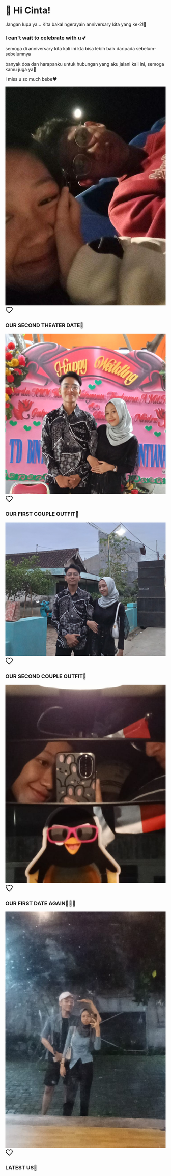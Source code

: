 <html lang="id">
<head>
  <meta charset="UTF-8"/>
  <meta name="viewport" content="width=device-width, initial-scale=1.0"/>
  <link rel="icon" type="image/png" href="Ape kau tengok-tengok.png"/>
  <link rel="stylesheet" href="apayh1.css"/>
</head>
<body>
  <h1>💌 Hi Cinta!</h1>
  <p class="intro">Jangan lupa ya... Kita bakal ngerayain anniversary kita yang ke-2!💖</p>
  <h3><div class="love-note">I can't wait to celebrate with u 💕</h3></div>
  <p>semoga di anniversary kita kali ini kta bisa lebih baik daripada sebelum-sebelumnya</p>
  <p>banyak doa dan harapanku untuk hubungan yang aku jalani kali ini, semoga kamu juga ya🥺</p>
  <P>I miss u so much bebe❤️</P>
  <div id="countdown"></div>
    <div class="container">
        <div class="card">
            <img class="background" src="bioskop.jpg" alt="">
            <div class="card-content">
                <div class="profile-image">
                    <svg xmlns="http://www.w3.org/2000/svg" width="24" height="24" viewBox="0 0 24 24" fill="none" stroke="currentColor" stroke-width="2" stroke-linecap="round" stroke-linejoin="round" class="lucide lucide-heart"><path d="M19 14c1.49-1.46 3-3.21 3-5.5A5.5 5.5 0 0 0 16.5 3c-1.76 0-3 .5-4.5 2-1.5-1.5-2.74-2-4.5-2A5.5 5.5 0 0 0 2 8.5c0 2.3 1.5 4.05 3 5.5l7 7Z">
                        <line x1="6" x2="10" y1="11" y2="11"></line>
                        <line x1="8" x2="8" y1="9" y2="13" />
                        <line x1="15" x2="15.01" y1="12" y2="12" />
                        <line x1="18" x2="18.01" y1="10" y2="10" />
                        <path d="M17.32 5H6.68a4 4 0 0 0-3.978 3.59c-.006.052-.01.101-.017.152C2.604 9.416 2 14.456 2 16a3 3 0 0 0 3 3c1 0 1.5-.5 2-1l1.414-1.414A2 2 0 0 1 9.828 16h4.344a2 2 0 0 1 1.414.586L17 18c.5.5 1 1 2 1a3 3 0 0 0 3-3c0-1.545-.604-6.584-.685-7.258-.007-.05-.011-.1-.017-.151A4 4 0 0 0 17.32 5z" />
                    </svg>
                </div>
                <h3 class="title">OUR SECOND THEATER DATE🎥</h3>
        </div>
        <div class="backdrop"></div>
      </div>
      <div class="card">
        <img class="background" src="mas bim 2.jpg" alt="">
        <div class="card-content">
            <div class="profile-image">
                <svg xmlns="http://www.w3.org/2000/svg" width="24" height="24" viewBox="0 0 24 24" fill="none" stroke="currentColor" stroke-width="2" stroke-linecap="round" stroke-linejoin="round" class="lucide lucide-heart"><path d="M19 14c1.49-1.46 3-3.21 3-5.5A5.5 5.5 0 0 0 16.5 3c-1.76 0-3 .5-4.5 2-1.5-1.5-2.74-2-4.5-2A5.5 5.5 0 0 0 2 8.5c0 2.3 1.5 4.05 3 5.5l7 7Z"/></svg>
                <line x1="6" x2="10" y1="11" y2="11" />
                <line x1="8" x2="8" y1="9" y2="13" />
                <line x1="15" x2="15.01" y1="12" y2="12" />
                <line x1="18" x2="18.01" y1="10" y2="10" />
                <path d="M17.32 5H6.68a4 4 0 0 0-3.978 3.59c-.006.052-.01.101-.017.152C2.604 9.416 2 14.456 2 16a3 3 0 0 0 3 3c1 0 1.5-.5 2-1l1.414-1.414A2 2 0 0 1 9.828 16h4.344a2 2 0 0 1 1.414.586L17 18c.5.5 1 1 2 1a3 3 0 0 0 3-3c0-1.545-.604-6.584-.685-7.258-.007-.05-.011-.1-.017-.151A4 4 0 0 0 17.32 5z" />
              </svg>
            </div>
            <h3 class="title">OUR FIRST COUPLE OUTFIT👕</h3>
          </div>
          <div class="backdrop"></div>
        </div>
        <div class="card">
            <img class="background" src="bu herla 2.jpg" alt="">
            <div class="card-content">
              <div class="profile-image">
                <svg xmlns="http://www.w3.org/2000/svg" width="24" height="24" viewBox="0 0 24 24" fill="none" stroke="currentColor" stroke-width="2" stroke-linecap="round" stroke-linejoin="round" class="lucide lucide-heart"><path d="M19 14c1.49-1.46 3-3.21 3-5.5A5.5 5.5 0 0 0 16.5 3c-1.76 0-3 .5-4.5 2-1.5-1.5-2.74-2-4.5-2A5.5 5.5 0 0 0 2 8.5c0 2.3 1.5 4.05 3 5.5l7 7Z"/></svg>
                  <line x1="6" x2="10" y1="11" y2="11" />
                  <line x1="8" x2="8" y1="9" y2="13" />
                  <line x1="15" x2="15.01" y1="12" y2="12" />
                  <line x1="18" x2="18.01" y1="10" y2="10" />
                  <path d="M17.32 5H6.68a4 4 0 0 0-3.978 3.59c-.006.052-.01.101-.017.152C2.604 9.416 2 14.456 2 16a3 3 0 0 0 3 3c1 0 1.5-.5 2-1l1.414-1.414A2 2 0 0 1 9.828 16h4.344a2 2 0 0 1 1.414.586L17 18c.5.5 1 1 2 1a3 3 0 0 0 3-3c0-1.545-.604-6.584-.685-7.258-.007-.05-.011-.1-.017-.151A4 4 0 0 0 17.32 5z" />
                </svg>
              </div>
              <h3 class="title">OUR SECOND COUPLE OUTFIT👕</h3>
            </div>
            <div class="backdrop"></div>
          </div>
          <div class="card">
            <img class="background" src="car.jpg" alt="">
            <div class="card-content">
              <div class="profile-image">
                <svg xmlns="http://www.w3.org/2000/svg" width="24" height="24" viewBox="0 0 24 24" fill="none" stroke="currentColor" stroke-width="2" stroke-linecap="round" stroke-linejoin="round" class="lucide lucide-heart"><path d="M19 14c1.49-1.46 3-3.21 3-5.5A5.5 5.5 0 0 0 16.5 3c-1.76 0-3 .5-4.5 2-1.5-1.5-2.74-2-4.5-2A5.5 5.5 0 0 0 2 8.5c0 2.3 1.5 4.05 3 5.5l7 7Z"/></svg>
                  <line x1="6" x2="10" y1="11" y2="11" />
                  <line x1="8" x2="8" y1="9" y2="13" />
                  <line x1="15" x2="15.01" y1="12" y2="12" />
                  <line x1="18" x2="18.01" y1="10" y2="10" />
                  <path d="M17.32 5H6.68a4 4 0 0 0-3.978 3.59c-.006.052-.01.101-.017.152C2.604 9.416 2 14.456 2 16a3 3 0 0 0 3 3c1 0 1.5-.5 2-1l1.414-1.414A2 2 0 0 1 9.828 16h4.344a2 2 0 0 1 1.414.586L17 18c.5.5 1 1 2 1a3 3 0 0 0 3-3c0-1.545-.604-6.584-.685-7.258-.007-.05-.011-.1-.017-.151A4 4 0 0 0 17.32 5z" />
                </svg>
              </div>
              <h3 class="title">OUR FIRST DATE AGAIN🧑‍🤝‍🧑</h3>
            </div>
            <div class="backdrop"></div>
          </div>
          <div class="card">
            <img class="background" src="iftar.jpg" alt="">
            <div class="card-content">
              <div class="profile-image">
                <svg xmlns="http://www.w3.org/2000/svg" width="24" height="24" viewBox="0 0 24 24" fill="none" stroke="currentColor" stroke-width="2" stroke-linecap="round" stroke-linejoin="round" class="lucide lucide-heart"><path d="M19 14c1.49-1.46 3-3.21 3-5.5A5.5 5.5 0 0 0 16.5 3c-1.76 0-3 .5-4.5 2-1.5-1.5-2.74-2-4.5-2A5.5 5.5 0 0 0 2 8.5c0 2.3 1.5 4.05 3 5.5l7 7Z"/></svg>
                  <line x1="6" x2="10" y1="11" y2="11" />
                  <line x1="8" x2="8" y1="9" y2="13" />
                  <line x1="15" x2="15.01" y1="12" y2="12" />
                  <line x1="18" x2="18.01" y1="10" y2="10" />
                  <path d="M17.32 5H6.68a4 4 0 0 0-3.978 3.59c-.006.052-.01.101-.017.152C2.604 9.416 2 14.456 2 16a3 3 0 0 0 3 3c1 0 1.5-.5 2-1l1.414-1.414A2 2 0 0 1 9.828 16h4.344a2 2 0 0 1 1.414.586L17 18c.5.5 1 1 2 1a3 3 0 0 0 3-3c0-1.545-.604-6.584-.685-7.258-.007-.05-.011-.1-.017-.151A4 4 0 0 0 17.32 5z" />
                </svg>
              </div>
              <h3 class="title">LATEST US🍴</h3>
            </div>
            <div class="backdrop"></div>
        </div>
    </div>
<script src="apayh2.js"></script>
</body>
</html>
